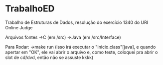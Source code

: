 # TrabalhoED
Trabalho de Estruturas de Dados, resolução do exercício 1340 do URI Online Judge

Arquivos fontes
	→C  (em /src)
	→Java (em /src/Interface)


Para Rodar:
	→make run (isso irá executar o "Inicio.class"[java], e quando apertar em "OK", ele vai abrir o arquivo e, como teste, coloquei pra abrir o slot de cd/dvd, então não se assuste kkkk)
